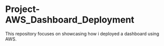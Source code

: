 # Project-AWS_Dashboard_Deployment
This repository focuses on showcasing how i deployed a dashboard using AWS.
